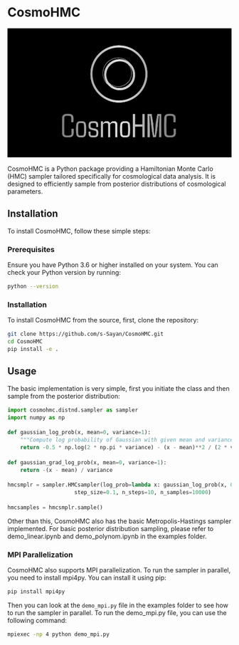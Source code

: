 # CosmoHMC

![CosmoHMC Logo](https://github.com/s-Sayan/CosmoHMC/blob/main/figure/cosmohmc_logo.png)

CosmoHMC is a Python package providing a Hamiltonian Monte Carlo (HMC) sampler tailored specifically for cosmological data analysis. It is designed to efficiently sample from posterior distributions of cosmological parameters.

## Installation

To install CosmoHMC, follow these simple steps:

### Prerequisites

Ensure you have Python 3.6 or higher installed on your system. You can check your Python version by running:

```bash
python --version
```

### Installation

To install CosmoHMC from the source, first, clone the repository:

```bash
git clone https://github.com/s-Sayan/CosmoHMC.git
cd CosmoHMC
pip install -e .
```
## Usage

The basic implementation is very simple, first you initiate the class and then sample from the posterior distribution:

```python
import cosmohmc.distnd.sampler as sampler
import numpy as np

def gaussian_log_prob(x, mean=0, variance=1):
    """Compute log probability of Gaussian with given mean and variance at x."""
    return -0.5 * np.log(2 * np.pi * variance) - (x - mean)**2 / (2 * variance)

def gaussian_grad_log_prob(x, mean=0, variance=1):
    return -(x - mean) / variance

hmcsmplr = sampler.HMCsampler(log_prob=lambda x: gaussian_log_prob(x, 0, 1),grad_log_prob=lambda x: gaussian_grad_log_prob(x),
                     step_size=0.1, n_steps=10, n_samples=10000)

hmcsamples = hmcsmplr.sample()
```
Other than this, CosmoHMC also has the basic Metropolis-Hastings sampler implemented. For basic posterior distribution sampling, please refer to demo_linear.ipynb and demo_polynom.ipynb in the examples folder.

### MPI Parallelization
 
CosmoHMC also supports MPI parallelization. To run the sampler in parallel, you need to install mpi4py. You can install it using pip:

```bash
pip install mpi4py
```
Then you can look at the ```demo_mpi.py``` file in the examples folder to see how to run the sampler in parallel. To run the demo_mpi.py file, you can use the following command:

```bash
mpiexec -np 4 python demo_mpi.py
```
